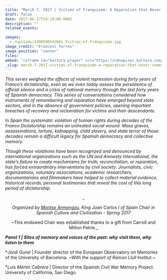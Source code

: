 ```yaml
---
title: "March 7, 2017 | Victims of Franquismo: A Reparation that Never Comes - PANEL 1"
draft: false
date: 2017-06-27T19:19:00.000Z
description: ""
related_events:

images:
  - /uploads/1498590542041_Victims-of-Franquismo.jpg
image_credit: "Francesc Torres"
image_position: "center"
files:
embed: '<iframe id="kaltura_player" src="https://cdnapisec.kaltura.com/p/1674401/sp/167440100/embedIframeJs/uiconf_id/23435151/partner_id/1674401?iframeembed=true&amp;playerId=kaltura_player&amp;entry_id=1_q58140s0&amp;flashvars[akamaiHD.loadingPolicy]=preInitialize&amp;flashvars[akamaiHD.asyncInit]=true&amp;flashvars[twoPhaseManifest]=true&amp;flashvars[streamerType]=hdnetworkmanifest&amp;flashvars[localizationCode]=en&amp;flashvars[leadWithHTML5]=true&amp;flashvars[sideBarContainer.plugin]=true&amp;flashvars[sideBarContainer.position]=left&amp;flashvars[sideBarContainer.clickToClose]=true&amp;flashvars[chapters.plugin]=true&amp;flashvars[chapters.layout]=vertical&amp;flashvars[chapters.thumbnailRotator]=false&amp;flashvars[streamSelector.plugin]=true&amp;flashvars[EmbedPlayer.SpinnerTarget]=videoHolder&amp;flashvars[dualScreen.plugin]=true&amp;flashvars[LeadWithHLSOnFlash]=true&amp;&amp;wid=1_mu7r7q6s" width="400" height="300" allowfullscreen="" webkitallowfullscreen="" mozallowfullscreen="" frameborder="0" title="Kaltura Player"></iframe>'
_slug: march-7-2017-victims-of-franquismo-a-reparation-that-never-comes-panel-1
---
```


_This series weighed the effects of violent repression during forty years of Franco’s dictatorship, even as we even today assess the persistence of official silence and a crisis of national memory through the last forty years of Spanish democracy. This series of conversations considered how instruments of remembering and reparation have emerged beyond state sectors, and in the absence <a></a>of government policies, opening important breaches of recovery and reclamation for victims and their descendants._

_In Spain the systematic violation of human rights during decades of the Franco Dictatorship remains an untreated social wound. Mass graves, assassinations, torture, kidnapping, child slavery, and state terror of those decades remain a difficult legacy for Spanish democracy and collective memory._

_Though these violations have been recognized and denounced by international organizations such as the UN and Amnesty International, the state’s failure to create mechanisms for truth, reconciliation, or reparation, has forced extraordinary interventions by civil society. Journalists, civic organizations, voluntary associations, academic researchers, documentarians and filmmakers have helped to collect material evidence, historical records, personal testimonies that reveal the cost of this long period of dictatorship._

<center>_

_Organized by [Montse Armengou](http://www.kjcc.org/in-residence/montserrat-armengou/), King Juan Carlos I of Spain Chair in Spanish Culture and Civilization - Spring 2017_

~This endowed Chair was established thanks to a gift from Carroll and Milton Petrie._</center>

**_Panel 1 | Sites of memory and voices of the past: why visit them, why listen to them_**

*_Jordi Guixé_ | Founder director of the European Observatory on Memories of the University of Barcelona. _~With the support of Ramon Llull Institut.~_

*_Luis Martín Cabrera_ | Director of the Spanish Civil War Memory Project. University of California, San Diego.

